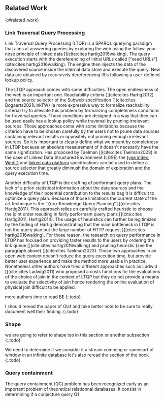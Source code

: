 ## Related Work
{:#related_work}

### Link Traversal Query Processing

Link Traversal Query Processing (LTQP) is a SPARQL querying paradigm that aims at answering queries by exploring the web using the
follow-your-nose principle of linked data [](cite:cites hartig2016walking).
The query execution starts with the dereferencing of initial URLs called [<q>seed URLs</q>](cite:cites hartig2016walking).
The engine then injects the data of the discovered source inside the internal data store and execute the query.
New data are obtained by recursively dereferencing IRIs following a user-defined lookup policy.

The LTQP approach comes with some difficulties. The open endlessness of the web is an important one.
Reachability criteria [](cite:cites Hartig2012) and the source selector of the Subweb specification [](cite:cites Bogaerts2021LinkTW) (a more expressive way to formalize reachability criteria)
try to alleviate this problem by formalizing completeness conditions for traversal queries.
Those conditions are designed in a way that they can be used easily has a lookup policy while traversal by pruning irrelevant sources. 
Those approaches come with some limitations because the criterion have to be chosen carefully by the users not to prune data sources containing relevant results or oppositely
not pruning enough irrelevant sources.
So it is important to clearly define what we meant by completness in LTQP because an absolute measurement of it doesn't necesarly have the same signification. 
Has proposed by Taelman [](cite:cites Taelman2023) in the case of Linked Data Structured Environment (LDSE) the [type index](https://solid.github.io/type-indexes/),
[WedID](https://www.w3.org/wiki/WebID) and [linked data platform](https://www.w3.org/TR/ldp/)
specifications can be used to define a source selector that greatly diminush the domain of exploration and the query execution time.



Another difficulty of LTQP is the crafting of performant query plans.
The lack of a priori statistical information about the data sources and the knowledge of their potential contribution to the results bag it is difficult to
optimize a query plan.
Because of those limitations the current state of the art technique is the <q>Zero-Knowledge Query Planning</q> [](cite:cites Hartig2011).
This approach relies on carefully crafted heuristic to choose the joint order resulting in fairly performant query plans [](cite:cites Hartig2011, Hartig2014).
The usage of heuristics can further be legitimized by the finding of Hartig demonstrating that the main bottleneck in LTQP 
is not the query plan but the large number of HTTP request [](cite:cites hartig2016walking).
For those reason, the research on query performance in LTQP has focused on providing faster results to the users
by ordering the link queue [](cite:cites hartig2016walking)
and pruning heuristic [](Hartig2012) (see the paragraph above) [](cite:cites Taelman2023).
Those two approaches in an open web context doesn't reduce the query execution time, but provide better user experience and make the method more usable in practice.
Nonetheless other authors have tried different approaches such as Ladwid [](cite:cites Ladwig2011) who proposed a costs functions for the evaluations of the choice of join in the context of LTQP but they do not provide a means to evaluate the selectivity of join hence rendering the online evaluation of physical join difficult to be applied.

more authors time to read BE
{:.todo}


I should reread the paper of Olaf and take better note to be sure to really document well their finding.
{:.todo}

### Shape


we are going to refer to shape too in this section or another subsection
{:.todo}



We need to determine if we consider it a stream comming or somesort of window in an infinite database let's also reread the section of the book
{:.todo}

### Query containment

The query containment (QC) problem has been recognized early as an important problem of theoretical relationnal databases. It consist in determining if a conjecture query Q1


